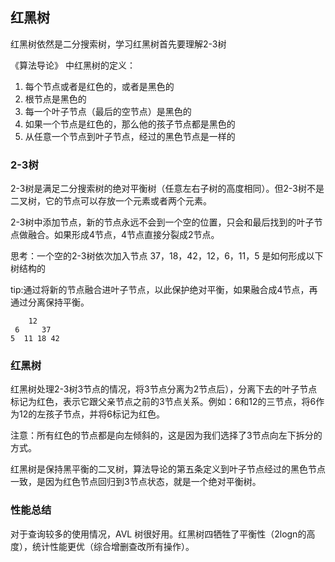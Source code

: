 ## 红黑树

红黑树依然是二分搜索树，学习红黑树首先要理解2-3树

《算法导论》 中红黑树的定义：
1. 每个节点或者是红色的，或者是黑色的
2. 根节点是黑色的
3. 每一个叶子节点（最后的空节点）是黑色的
4. 如果一个节点是红色的，那么他的孩子节点都是黑色的
5. 从任意一个节点到叶子节点，经过的黑色节点是一样的

### 2-3树

2-3树是满足二分搜索树的绝对平衡树（任意左右子树的高度相同）。但2-3树不是二叉树，它的节点可以存放一个元素或者两个元素。

2-3树中添加节点，新的节点永远不会到一个空的位置，只会和最后找到的叶子节点做融合。如果形成4节点，4节点直接分裂成2节点。

思考：一个空的2-3树依次加入节点 37，18，42，12，6，11，5 是如何形成以下树结构的

tip:通过将新的节点融合进叶子节点，以此保护绝对平衡，如果融合成4节点，再通过分离保持平衡。

```
    12
 6     37
5  11 18 42
```

### 红黑树

红黑树处理2-3树3节点的情况，将3节点分离为2节点后），分离下去的叶子节点标记为红色，表示它跟父亲节点之前的3节点关系。例如：6和12的三节点，将6作为12的左孩子节点，并将6标记为红色。

注意：所有红色的节点都是向左倾斜的，这是因为我们选择了3节点向左下拆分的方式。

红黑树是保持黑平衡的二叉树，算法导论的第五条定义到叶子节点经过的黑色节点一致，是因为红色节点回归到3节点状态，就是一个绝对平衡树。

### 性能总结

对于查询较多的使用情况，AVL 树很好用。红黑树四牺牲了平衡性（2logn的高度），统计性能更优（综合增删查改所有操作）。